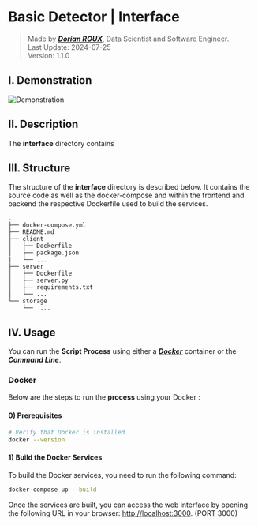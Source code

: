 # Basic Detector | Interface

> Made by [**_Dorian ROUX_**](https://rouxdorian.com), Data Scientist and Software Engineer.  
> Last Update: 2024-07-25  
> Version: 1.1.0

<!-- Demonstration -->
## I. Demonstration
<img src="../static/demonstration-interface.gif" alt="Demonstration"/>     


<!-- Description -->
## II. Description
The **__interface__** directory contains 

<!-- Structure -->
## III. Structure
The structure of the **__interface__** directory is described below. It contains the source code as well as the docker-compose and within the frontend and backend the respective Dockerfile used to build the services.
```
.
├── docker-compose.yml
├── README.md
├── client
│   ├── Dockerfile
│   ├── package.json
|   └── ...
├── server
│   ├── Dockerfile
│   ├── server.py
│   ├── requirements.txt
|   └── ...
└── storage
    └──  ...
```

<!-- Usage -->
## IV. Usage

You can run the **Script Process** using either a  **_[Docker](https://www.docker.com/)_** container or the **_Command Line_**.

### Docker

Below are the steps to run the **process** using your Docker : 

#### **0) Prerequisites**
```bash
# Verify that Docker is installed
docker --version
```


#### **1) Build the Docker Services**
To build the Docker services, you need to run the following command:
```bash
docker-compose up --build
```

Once the services are built, you can access the web interface by opening the following URL in your browser: [http://localhost:3000](http://localhost:3000). (PORT 3000)
